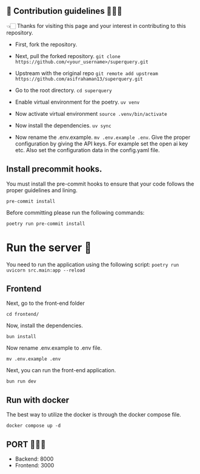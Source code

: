 ## 🎉 Contribution guidelines  👨🏻‍🚀

👈🏻 Thanks for visiting this page and your interest in contributing to this repository.

- First, fork the repository. 

- Next, pull the forked repository. `git clone https://github.com/<your_username>/superquery.git`
  
- Upstream with the original repo `git remote add upstream https://github.com/asifrahaman13/superquery.git`

- Go to the root directory. `cd superquery`

- Enable virtual environment for the poetry. `uv venv`

- Now activate virtual environment `source .venv/bin/activate`

- Now install the dependencies. `uv sync`

- Now rename the .env.example. `mv .env.example .env`.  Give the proper configuration by giving the API keys. For example set the open ai key etc. Also set the configuration data in the config.yaml file.

## Install precommit hooks.

You must install the pre-commit hooks to ensure that your code follows the proper guidelines and lining.

`pre-commit install`

Before committing please run the following commands:

 `poetry run pre-commit install`

# Run the server 🚀
You need to run the application using the following script: `poetry run uvicorn src.main:app --reload`

## Frontend

Next, go to the front-end folder 

`cd frontend/`

Now, install the dependencies.

`bun install`

Now rename .env.example to .env file.

`mv .env.example .env`

Next, you can run the front-end application.

`bun run dev`


## Run with docker

The best way to utilize the docker is through the docker compose file.

`docker compose up -d`


## PORT 👨🏻‍🚀

- Backend: 8000
- Frontend: 3000
